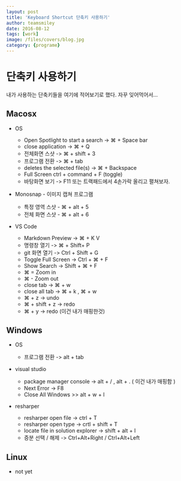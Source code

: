 ```yaml
---
layout: post
title: 'Keyboard Shortcut 단축키 사용하기' 
author: teamsmiley 
date: 2016-08-12
tags: [work]
image: /files/covers/blog.jpg
category: {programe}
---
```


# 단축키 사용하기 

내가 사용하는 단축키들을 여기에 적어보기로 했다. 자꾸 잊어먹어서...

## Macosx

* OS 
    * Open Spotlight to start a search -> &#8984;  + Space bar
    * close application -> &#8984; + Q 
    * 전체화면 스샷 -> &#8984; + shift + 3 
    * 프로그램 전환 -> &#8984; + tab 
    * deletes the selected file(s) -> &#8984; + Backspace 
    * Full Screen ctrl + command + F (toggle)
    * 바탕화면 보기 -> F11 또는 트랙패드에서 4손가락 올리고 펼쳐보자.  
* Monosnap - 이미지 캡쳐 프로그램 
    * 특정 영역 스샷 -  &#8984; + alt + 5
    * 전체 화면 스샷 -  &#8984; + alt + 6  

* VS Code 
    * Markdown Preview -> &#8984; + K V  
    * 명령창 열기 -> &#8984; + Shift+ P 
    * git 화면 열기 -> Ctrl + Shift + G	
    * Toggle Full Screen -> Ctrl + &#8984; + F
    * Show Search -> Shift + &#8984; + F
    * &#8984; =	Zoom in	    
    * &#8984; -	Zoom out	
    * close tab -> &#8984; + w 
    * close all tab -> &#8984; + k , &#8984; + w
    * &#8984; + z -> undo 
    * &#8984; + shift + z -> redo 
    * &#8984; + y -> redo (이건 내가 매핑한것)
    
## Windows

* OS   
    * 프로그램 전환 -> alt + tab
    
* visual studio 
    * package manager console -> alt + / , alt + . ( 이건 내가 매핑함 )
    * Next Error -> F8
    * Close All Windows >> alt + w + l

* resharper    
    * resharper open file -> ctrl + T 
    * resharper open type  -> crtl + shift + T  
    * locate file in solution explorer -> shift + alt + l 
    * 증분 선택 / 해제 ->   Ctrl+Alt+Right / Ctrl+Alt+Left 

## Linux

* not yet


